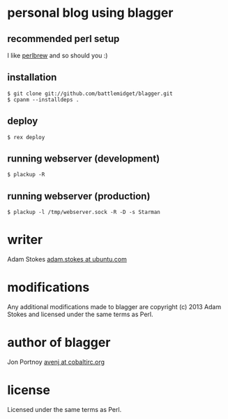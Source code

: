 # personal blog using blagger

## recommended perl setup

I like [perlbrew](http://perlbrew.pl) and so should you :)

## installation

    $ git clone git://github.com/battlemidget/blagger.git
    $ cpanm --installdeps .

## deploy

    $ rex deploy

## running webserver (development)

    $ plackup -R

## running webserver (production)

    $ plackup -l /tmp/webserver.sock -R -D -s Starman

# writer

Adam Stokes [adam.stokes at ubuntu.com](http://astokes.org)

# modifications

Any additional modifications made to blagger are copyright (c) 2013 Adam Stokes
and licensed under the same terms as Perl.

# author of blagger

Jon Portnoy [avenj at cobaltirc.org](http://www.cobaltirc.org)

# license

Licensed under the same terms as Perl.
